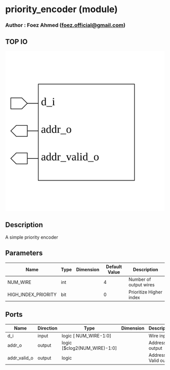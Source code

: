 # priority_encoder (module)

### Author : Foez Ahmed (foez.official@gmail.com)

## TOP IO
<img src="./priority_encoder_top.svg">

## Description
 A simple priority encoder

## Parameters
|Name|Type|Dimension|Default Value|Description|
|-|-|-|-|-|
|NUM_WIRE|int||4|Number of output wires|
|HIGH_INDEX_PRIORITY|bit||0|Prioritize Higher index|

## Ports
|Name|Direction|Type|Dimension|Description|
|-|-|-|-|-|
|d_i|input|logic [ NUM_WIRE-1:0]||Wire input|
|addr_o|output|logic [$clog2(NUM_WIRE)-1:0]||Address output|
|addr_valid_o|output|logic||Address Valid output|
